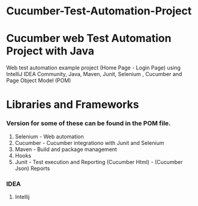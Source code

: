 # Cucumber-Test-Automation-Project

<h1> Cucumber web Test Automation Project with Java</h1>

<p>Web test automation example project (Home Page - Login Page) using IntelliJ IDEA Community, Java, Maven, Junit, Selenium , Cucumber and Page Object Model (POM)</p>


<h1>Libraries and Frameworks</h1>

<h3>Version for some of these can be found in the POM file.</h3>

1. Selenium - Web automation
2. Cucumber - Cucumber integrationo with Junit and Selenium
3. Maven - Build and package management
4. Hooks
5. Junit - Test execution and Reporting (Cucumber Html) - (Cucumber Json) Reports

<h3>IDEA</h3>

1. Intellij


